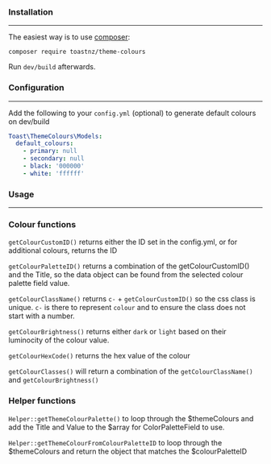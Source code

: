 ### Installation
------------

The easiest way is to use [composer](https://getcomposer.org/):

    composer require toastnz/theme-colours

Run `dev/build` afterwards.

### Configuration
-------------

Add the following to your `config.yml` (optional) to generate default colours on dev/build

```yaml
Toast\ThemeColours\Models:
  default_colours:
    - primary: null
    - secondary: null
    - black: '000000'
    - white: 'ffffff'
```

### Usage
-------------
### Colour functions 
```getColourCustomID()``` returns either the ID set in the config.yml, or for additional colours, returns the ID

```getColourPaletteID()``` returns a combination of the getColourCustomID() and the Title, so the data object can be found from the selected colour palette field value.

```getColourClassName()``` returns `c-` + `getColourCustomID()` so the css class is unique. `c-` is there to represent `colour` and to ensure the class does not start with a number.

```getColourBrightness()``` returns either `dark` or `light` based on their luminocity of the colour value.

```getColourHexCode()``` returns the hex value of the colour

```getColourClasses()``` will return a combination of the `getColourClassName()` and `getColourBrightness()`
### Helper functions 
```Helper::getThemeColourPalette()``` to loop through the $themeColours and add the Title and Value to the $array for ColorPaletteField to use.

```Helper::getThemeColourFromColourPaletteID``` to loop through the $themeColours and return the object that matches the $colourPaletteID
